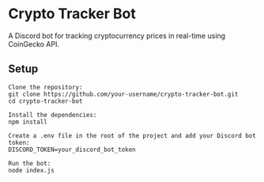 # Crypto Tracker Bot

A Discord bot for tracking cryptocurrency prices in real-time using CoinGecko API.

## Setup
 ```
 Clone the repository:
git clone https://github.com/your-username/crypto-tracker-bot.git
cd crypto-tracker-bot

Install the dependencies:
npm install

Create a .env file in the root of the project and add your Discord bot token:
DISCORD_TOKEN=your_discord_bot_token

Run the bot:
node index.js
```

